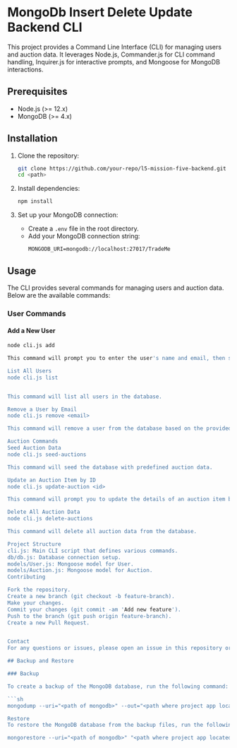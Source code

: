 # MongoDb Insert Delete Update Backend CLI

This project provides a Command Line Interface (CLI) for managing users and auction data. It leverages Node.js, Commander.js for CLI command handling, Inquirer.js for interactive prompts, and Mongoose for MongoDB interactions.

## Prerequisites

- Node.js (>= 12.x)
- MongoDB (>= 4.x)

## Installation

1. Clone the repository:
    ```bash
    git clone https://github.com/your-repo/l5-mission-five-backend.git
    cd <path>
    ```

2. Install dependencies:
    ```bash
    npm install
    ```

3. Set up your MongoDB connection:
    - Create a `.env` file in the root directory.
    - Add your MongoDB connection string:
      ```env
      MONGODB_URI=mongodb://localhost:27017/TradeMe
      ```

## Usage

The CLI provides several commands for managing users and auction data. Below are the available commands:

### User Commands

#### Add a New User

```bash
node cli.js add

This command will prompt you to enter the user's name and email, then save the new user to the database.

List All Users
node cli.js list


This command will list all users in the database.

Remove a User by Email
node cli.js remove <email>

This command will remove a user from the database based on the provided email.

Auction Commands
Seed Auction Data
node cli.js seed-auctions

This command will seed the database with predefined auction data.

Update an Auction Item by ID
node cli.js update-auction <id>

This command will prompt you to update the details of an auction item based on the provided ID.

Delete All Auction Data
node cli.js delete-auctions

This command will delete all auction data from the database.

Project Structure
cli.js: Main CLI script that defines various commands.
db/db.js: Database connection setup.
models/User.js: Mongoose model for User.
models/Auction.js: Mongoose model for Auction.
Contributing

Fork the repository.
Create a new branch (git checkout -b feature-branch).
Make your changes.
Commit your changes (git commit -am 'Add new feature').
Push to the branch (git push origin feature-branch).
Create a new Pull Request.


Contact
For any questions or issues, please open an issue in this repository or contact the maintainer at [maryroseantoniowork21@gmail.com].

## Backup and Restore

### Backup

To create a backup of the MongoDB database, run the following command:

```sh
mongodump --uri="<path of mongodb>" --out="<path where project app located>"

Restore
To restore the MongoDB database from the backup files, run the following command:

mongorestore --uri="<path of mongodb>" "<path where project app located>"